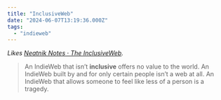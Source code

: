 ```yaml
---
title: "InclusiveWeb"
date: "2024-06-07T13:19:36.000Z"
tags: 
  - "indieweb"
---
```


_Likes [Neatnik Notes · The InclusiveWeb](https://notes.neatnik.net/2024/06/the-inclusiveweb)._

> An IndieWeb that isn’t **inclusive** offers no value to the world. An IndieWeb built by and for only certain people isn’t a web at all. An IndieWeb that allows someone to feel like less of a person is a tragedy.
